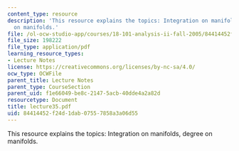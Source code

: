 ```yaml
---
content_type: resource
description: 'This resource explains the topics: Integration on manifolds, degree
  on manifolds.'
file: /ol-ocw-studio-app/courses/18-101-analysis-ii-fall-2005/84414452f24d1dab07557858a3a06d55_lecture35.pdf
file_size: 198222
file_type: application/pdf
learning_resource_types:
- Lecture Notes
license: https://creativecommons.org/licenses/by-nc-sa/4.0/
ocw_type: OCWFile
parent_title: Lecture Notes
parent_type: CourseSection
parent_uid: f1e66049-be8c-2147-5acb-40dde4a2a82d
resourcetype: Document
title: lecture35.pdf
uid: 84414452-f24d-1dab-0755-7858a3a06d55
---
```

This resource explains the topics: Integration on manifolds, degree on manifolds.
